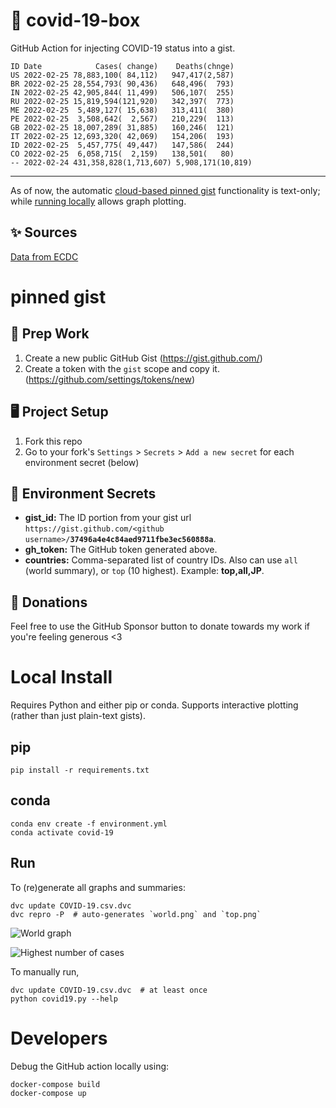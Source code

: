 # 🏥 covid-19-box

GitHub Action for injecting COVID-19 status into a gist.

```
ID Date            Cases( change)    Deaths(chnge)
US 2022-02-25 78,883,100( 84,112)   947,417(2,587)
BR 2022-02-25 28,554,793( 90,436)   648,496(  793)
IN 2022-02-25 42,905,844( 11,499)   506,107(  255)
RU 2022-02-25 15,819,594(121,920)   342,397(  773)
ME 2022-02-25  5,489,127( 15,638)   313,411(  380)
PE 2022-02-25  3,508,642(  2,567)   210,229(  113)
GB 2022-02-25 18,007,289( 31,885)   160,246(  121)
IT 2022-02-25 12,693,320( 42,069)   154,206(  193)
ID 2022-02-25  5,457,775( 49,447)   147,586(  244)
CO 2022-02-25  6,058,715(  2,159)   138,501(   80)
-- 2022-02-24 431,358,828(1,713,607) 5,908,171(10,819)
```

---

As of now, the automatic [cloud-based pinned gist](#pinned-gist) functionality is text-only;
while [running locally](#local-install) allows graph plotting.

## ✨ Sources

[Data from ECDC](https://www.ecdc.europa.eu/en/publications-data/download-todays-data-geographic-distribution-covid-19-cases-worldwide)

# pinned gist

## 🎒 Prep Work
1. Create a new public GitHub Gist (https://gist.github.com/)
1. Create a token with the `gist` scope and copy it. (https://github.com/settings/tokens/new)

## 🖥 Project Setup
1. Fork this repo
1. Go to your fork's `Settings` > `Secrets` > `Add a new secret` for each environment secret (below)

## 🤫 Environment Secrets
- **gist_id:** The ID portion from your gist url `https://gist.github.com/<github username>/`**`37496a4e4c84aed9711fbe3ec560888a`**.
- **gh_token:** The GitHub token generated above.
- **countries:** Comma-separated list of country IDs. Also can use `all` (world summary), or `top` (10 highest). Example: **top,all,JP**.

## 💸 Donations

Feel free to use the GitHub Sponsor button to donate towards my work if you're feeling generous <3

# Local Install

Requires Python and either pip or conda. Supports interactive plotting (rather than just plain-text gists).

## pip

```
pip install -r requirements.txt
```

## conda

```
conda env create -f environment.yml
conda activate covid-19
```

## Run

To (re)generate all graphs and summaries:

```
dvc update COVID-19.csv.dvc
dvc repro -P  # auto-generates `world.png` and `top.png`
```

![World graph](world.png)

![Highest number of cases](top.png)

To manually run,

```
dvc update COVID-19.csv.dvc  # at least once
python covid19.py --help
```

# Developers

Debug the GitHub action locally using:

```
docker-compose build
docker-compose up
```
